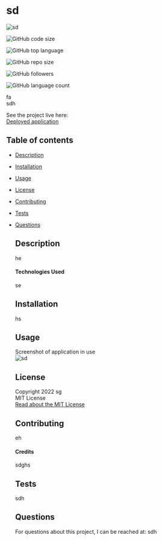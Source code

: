 # sd

  ![sd](https://img.shields.io/static/v1?label=license&message=MIT&color=FFADAD&logo=GitHub&logoColor=FFADAD&style=flat)  
 
  ![GitHub code size](https://img.shields.io/github/languages/code-size/fa/sd?color=FFD6A5&logo=GitHub&logoColor=FFD6A5&style=flat)  

  ![GitHub top language](https://img.shields.io/github/languages/top/fa/sd?color=FDFFB6&logo=GitHub&logoColor=FDFFB6&style=flat)  

  ![GitHub repo size](https://img.shields.io/github/repo-size/fa/sd?color=CAFFBF&logo=GitHub&logoColor=CAFFBF&style=flat)  

  ![GitHub followers](https://img.shields.io/github/followers/fa?color=9BF6FF&logo=GitHub&logoColor=9BF6FF&style=flat)  

  ![GitHub language count](https://img.shields.io/github/languages/count/fa/sd?color=A0C4FF&logo=GitHub&logoColor=A0C4FF&style=flat)  


  fa  
  sdh


  See the project live here:  
  [Deployed application](asfs)

      
  ## Table of contents
* [Description](#description)
* [Installation](#installation)
* [Usage](#usage)
* [License](#license)
* [Contributing](#contributing)
* [Tests](#tests)
* [Questions](#questions)

  ## Description
  he
      
  #### Technologies Used
  se
      
      
  ## Installation
  hs
      

  ## Usage
  Screenshot of application in use  
  ![sd](ehs)
      

  ## License
  Copyright 2022 sg  
  MIT License  
  <a href="https://choosealicense.com/licenses/gpl-3.0/">Read about the MIT License</a>
        
  ## Contributing
  eh   
  
  #### Credits
  sdghs  


  ## Tests
  sdh   


  ## Questions
  For questions about this project, I can be reached at:
  sdh   

